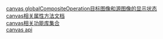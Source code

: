 [canvas globalCompositeOperation目标图像和源图像的显示状态](https://www.w3school.com.cn/tags/canvas_globalcompositeoperation.asp)  
[canvas相关属性方法文档](https://www.runoob.com/jsref/prop-canvas-textalign.html)  
[canvas相关功能库集合](https://github.com/0326/canvas)  
[canvas api](https://www.canvasapi.cn/)
